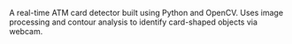 A real-time ATM card detector built using Python and OpenCV. Uses image processing and contour analysis to identify card-shaped objects via webcam.
